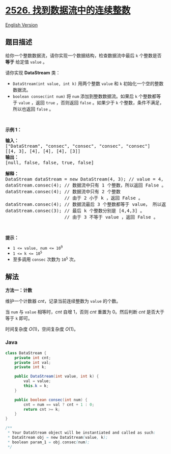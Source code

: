 # [2526. 找到数据流中的连续整数](https://leetcode.cn/problems/find-consecutive-integers-from-a-data-stream)

[English Version](/solution/2500-2599/2526.Find%20Consecutive%20Integers%20from%20a%20Data%20Stream/README_EN.md)

## 题目描述

<p>给你一个整数数据流，请你实现一个数据结构，检查数据流中最后&nbsp;<code>k</code>&nbsp;个整数是否 <strong>等于</strong> 给定值&nbsp;<code>value</code>&nbsp;。</p>

<p>请你实现&nbsp;<strong>DataStream</strong>&nbsp;类：</p>

<ul>
	<li><code>DataStream(int value, int k)</code>&nbsp;用两个整数 <code>value</code>&nbsp;和 <code>k</code>&nbsp;初始化一个空的整数数据流。</li>
	<li><code>boolean consec(int num)</code>&nbsp;将&nbsp;<code>num</code>&nbsp;添加到整数数据流。如果后 <code>k</code>&nbsp;个整数都等于&nbsp;<code>value</code>&nbsp;，返回&nbsp;<code>true</code>&nbsp;，否则返回&nbsp;<code>false</code>&nbsp;。如果少于&nbsp;<code>k</code>&nbsp;个整数，条件不满足，所以也返回&nbsp;<code>false</code>&nbsp;。</li>
</ul>

<p>&nbsp;</p>

<p><strong>示例 1：</strong></p>

<pre>
<strong>输入：</strong>
["DataStream", "consec", "consec", "consec", "consec"]
[[4, 3], [4], [4], [4], [3]]
<strong>输出：</strong>
[null, false, false, true, false]

<strong>解释：</strong>
DataStream dataStream = new DataStream(4, 3); // value = 4, k = 3 
dataStream.consec(4); // 数据流中只有 1 个整数，所以返回 False 。
dataStream.consec(4); // 数据流中只有 2 个整数
                      // 由于 2 小于 k ，返回 False 。
dataStream.consec(4); // 数据流最后 3 个整数都等于 value， 所以返回 True 。
dataStream.consec(3); // 最后 k 个整数分别是 [4,4,3] 。
                      // 由于 3 不等于 value ，返回 False 。
</pre>

<p>&nbsp;</p>

<p><strong>提示：</strong></p>

<ul>
	<li><code>1 &lt;= value, num &lt;= 10<sup>9</sup></code></li>
	<li><code>1 &lt;= k &lt;= 10<sup>5</sup></code></li>
	<li>至多调用 <code>consec</code>&nbsp;次数为&nbsp;<code>10<sup>5</sup></code>&nbsp;次。</li>
</ul>

## 解法

**方法一：计数**

维护一个计数器 $cnt$，记录当前连续整数为 `value` 的个数。

当 `num` 与 `value` 相等时，$cnt$ 自增 1，否则 $cnt$ 重置为 0。然后判断 $cnt$ 是否大于等于 `k` 即可。

时间复杂度 $O(1)$，空间复杂度 $O(1)$。

### **Java**

```java
class DataStream {
    private int cnt;
    private int val;
    private int k;

    public DataStream(int value, int k) {
        val = value;
        this.k = k;
    }

    public boolean consec(int num) {
        cnt = num == val ? cnt + 1 : 0;
        return cnt >= k;
    }
}

/**
 * Your DataStream object will be instantiated and called as such:
 * DataStream obj = new DataStream(value, k);
 * boolean param_1 = obj.consec(num);
 */
```
